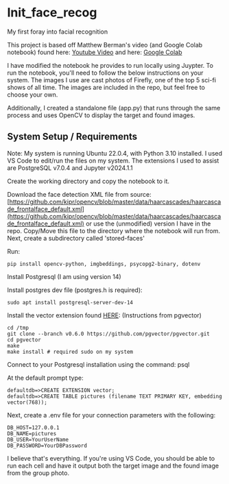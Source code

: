 # Init_face_recog
My first foray into facial recognition

This project is based off Matthew Berman's video (and Google Colab notebook) found here: [Youtube Video](https://www.youtube.com/watch?v=Y0dLgtF4IHM) and here: [Google Colab](https://colab.research.google.com/drive/19ulJqMQqk4PfcTx1v3C3cxjvzokrKgZS?usp=sharing)

I have modified the notebook he provides to run locally using Juypter. To run the notebook, you'll need to follow the below instructions on your system. The images I use are cast photos of Firefly, one of the top 5 sci-fi shows of all time. 
The images are included in the repo, but feel free to choose your own.

Additionally, I created a standalone file (app.py) that runs through the same process and uses OpenCV to display the target and found images. 

## System Setup / Requirements

Note: My system is running Ubuntu 22.0.4, with Python 3.10 installed. I used VS Code to edit/run the files on my system. The extensions I used to assist are PostgreSQL v7.0.4 and Jupyter v2024.1.1

Create the working directory and copy the notebook to it. 

Download the face detection XML file from source: [https://github.com/kipr/opencv/blob/master/data/haarcascades/haarcascade_frontalface_default.xml](https://github.com/kipr/opencv/blob/master/data/haarcascades/haarcascade_frontalface_default.xml) or use the (unmodified) version I have in the repo. Copy/Move this file to the directory where the notebook will run from. Next, create a subdirectory called 'stored-faces' 

Run: 
```
pip install opencv-python, imgbeddings, psycopg2-binary, dotenv 
```

Install Postgresql (I am using version 14)

Install postgres dev file (postgres.h is required): 
```
sudo apt install postgresql-server-dev-14
```

Install the vector extension found [HERE](https://github.com/pgvector/pgvector): (Instructions from pgvector)
  ```
  cd /tmp
  git clone --branch v0.6.0 https://github.com/pgvector/pgvector.git
  cd pgvector
  make
  make install # required sudo on my system
  ```

Connect to your Postgresql installation using the command: psql

At the default prompt type:
```
defaultdb=>CREATE EXTENSION vector;
defaultdb=>CREATE TABLE pictures (filename TEXT PRIMARY KEY, embedding vector(768));
```

Next, create a .env file for your connection parameters with the following:
```
DB_HOST=127.0.0.1
DB_NAME=pictures
DB_USER=YourUserName
DB_PASSWORD=YourDBPassword
```

I believe that's everything. If you're using VS Code, you should be able to run each cell and have it output both the target image and the found image from the group photo.

